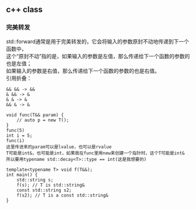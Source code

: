 
## c++ class

### 完美转发
std::forward通常是用于完美转发的，它会将输入的参数原封不动地传递到下一个函数中，  
这个“原封不动”指的是，如果输入的参数是左值，那么传递给下一个函数的参数的也是左值；  
如果输入的参数是右值，那么传递给下一个函数的参数的也是右值。  
引用折叠：
```
&& && -> &&
& && -> &
& & -> &
&& & -> &
```

```
void func(T&& param) {
    // auto p = new T();
}
func(5)
int i = 5;
func(i)
这里传进来的param可以是lvalue，也可以是rvalue
T可能是int&，也可能是int，如果我在func里用new来创建一个指针时，这个T可能是int&
所以要用typename std::decay<T>::type == int(这是我想要的)
    
template<typename T> void f(T&&);
int main() {
    std::string s;
    f(s); // T is std::string&
    const std::string s2;
    f(s2); // T is a const std::string&
}
```








